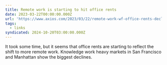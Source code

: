 ```yaml
---
title: Remote work is starting to hit office rents
date: 2023-03-22T00:00:00.000Z
url: 'https://www.axios.com/2023/03/22/remote-work-wf-office-rents-decline'
tags:
  - links
syndicated: 2024-10-20T03:00:00.000Z
---
```


It took some time, but it seems that office rents are starting to reflect the shift to more remote work.
Knowledge work heavy markets in San Francisco and Manhattan show the biggest declines.
